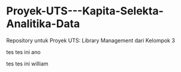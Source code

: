 # Proyek-UTS---Kapita-Selekta-Analitika-Data
Repository untuk Proyek UTS: Library Management dari Kelompok 3

tes tes ini ano

tes tes ini william
